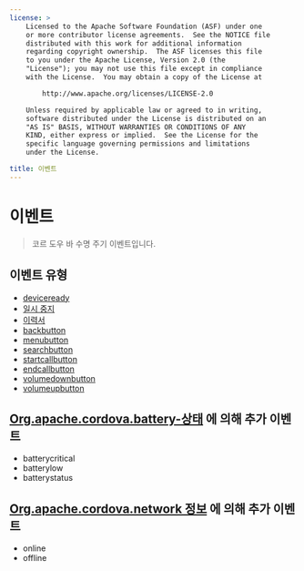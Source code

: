 ```yaml
---
license: >
    Licensed to the Apache Software Foundation (ASF) under one
    or more contributor license agreements.  See the NOTICE file
    distributed with this work for additional information
    regarding copyright ownership.  The ASF licenses this file
    to you under the Apache License, Version 2.0 (the
    "License"); you may not use this file except in compliance
    with the License.  You may obtain a copy of the License at

        http://www.apache.org/licenses/LICENSE-2.0

    Unless required by applicable law or agreed to in writing,
    software distributed under the License is distributed on an
    "AS IS" BASIS, WITHOUT WARRANTIES OR CONDITIONS OF ANY
    KIND, either express or implied.  See the License for the
    specific language governing permissions and limitations
    under the License.

title: 이벤트
---
```


# 이벤트

> 코르 도우 바 수명 주기 이벤트입니다.

## 이벤트 유형

*   [deviceready](events.deviceready.html)
*   [일시 중지](events.pause.html)
*   [이력서](events.resume.html)
*   [backbutton](events.backbutton.html)
*   [menubutton](events.menubutton.html)
*   [searchbutton](events.searchbutton.html)
*   [startcallbutton](events.startcallbutton.html)
*   [endcallbutton](events.endcallbutton.html)
*   [volumedownbutton](events.volumedownbutton.html)
*   [volumeupbutton](events.volumeupbutton.html)

## [Org.apache.cordova.battery-상태][1] 에 의해 추가 이벤트

 [1]: https://github.com/apache/cordova-plugin-battery-status/blob/master/doc/index.md

*   batterycritical
*   batterylow
*   batterystatus

## [Org.apache.cordova.network 정보][2] 에 의해 추가 이벤트

 [2]: https://github.com/apache/cordova-plugin-network-information/blob/master/doc/index.md

*   online
*   offline